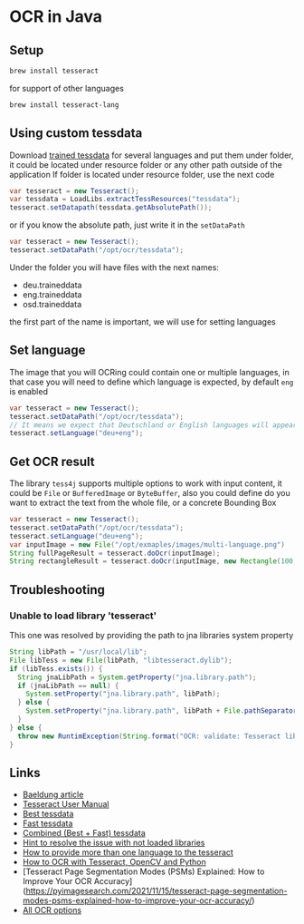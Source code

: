 # OCR in Java

## Setup
```bash
brew install tesseract
```
for support of other languages
```bash
brew install tesseract-lang
```

## Using custom tessdata

Download [trained tessdata](https://github.com/tesseract-ocr/tessdata) for
several languages and put them under folder, it could be located under resource
folder or any other path outside of the application
If folder is located under resource folder, use the next code
```java
var tesseract = new Tesseract();
var tessdata = LoadLibs.extractTessResources("tessdata");
tesseract.setDatapath(tessdata.getAbsolutePath());
```
or if you know the absolute path, just write it in the `setDataPath`
```java
var tesseract = new Tesseract();
tesseract.setDataPath("/opt/ocr/tessdata");
```
Under the folder you will have files with the next names:
* deu.traineddata
* eng.traineddata
* osd.traineddata

the first part of the name is important, we will use for setting languages

## Set language

The image that you will OCRing could contain one or multiple languages, in that
case you will need to define which language is expected, by default `eng` is
enabled

```java
var tesseract = new Tesseract();
tesseract.setDataPath("/opt/ocr/tessdata");
// It means we expect that Deutschland or English languages will appear in the image
tesseract.setLanguage("deu+eng");
```

## Get OCR result

The library `tess4j` supports multiple options to work with input content, it
could be `File` or `BufferedImage` or `ByteBuffer`, also you could define do you
want to extract the text from the whole file, or a concrete Bounding Box

```java
var tesseract = new Tesseract();
tesseract.setDataPath("/opt/ocr/tessdata");
tesseract.setLanguage("deu+eng");
var inputImage = new File("/opt/exmaples/images/multi-language.png")
String fullPageResult = tesseract.doOcr(inputImage);
String rectangleResult = tesseract.doOcr(inputImage, new Rectangle(100, 100, 100, 100));
```

## Troubleshooting

### Unable to load library 'tesseract'
This one was resolved by providing the path to jna libraries system property

```java
String libPath = "/usr/local/lib";
File libTess = new File(libPath, "libtesseract.dylib");
if (libTess.exists()) {
  String jnaLibPath = System.getProperty("jna.library.path");
  if (jnaLibPath == null) {
    System.setProperty("jna.library.path", libPath);
  } else {
    System.setProperty("jna.library.path", libPath + File.pathSeparator + jnaLibPath);
  }
} else {
  throw new RuntimException(String.format("OCR: validate: Tesseract library not in /usr/local/lib"));
}
```

## Links
* [Baeldung article](https://www.baeldung.com/java-ocr-tesseract)
* [Tesseract User Manual](https://tesseract-ocr.github.io/tessdoc/Home.html)
* [Best tessdata](https://github.com/tesseract-ocr/tessdata_best)
* [Fast tessdata](https://github.com/tesseract-ocr/tessdata_fast)
* [Combined (Best + Fast) tessdata](https://github.com/tesseract-ocr/tessdata)
* [Hint to resolve the issue with not loaded libraries](https://github.com/RaiMan/SikuliX1/commit/49f1bf3e5330365c97085b9533050bd538119c62)
* [How to provide more than one language to the tesseract](https://stackoverflow.com/questions/24379781/how-can-i-run-tesseract-with-multiple-languages-one-time)
* [How to OCR with Tesseract, OpenCV and Python](https://nanonets.com/blog/ocr-with-tesseract/)
* [Tesseract Page Segmentation Modes (PSMs) Explained: How to Improve Your OCR Accuracy]
(https://pyimagesearch.com/2021/11/15/tesseract-page-segmentation-modes-psms-explained-how-to-improve-your-ocr-accuracy/)
* [All OCR options](https://muthu.co/all-tesseract-ocr-options/)
